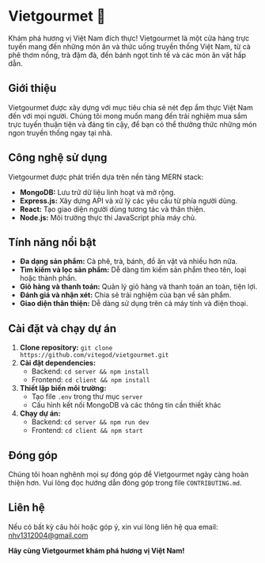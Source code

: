 # Vietgourmet 🍲

Khám phá hương vị Việt Nam đích thực! Vietgourmet là một cửa hàng trực tuyến mang đến những món ăn và thức uống truyền thống Việt Nam, từ cà phê thơm nồng, trà đậm đà, đến bánh ngọt tinh tế và các món ăn vặt hấp dẫn.

## Giới thiệu

Vietgourmet được xây dựng với mục tiêu chia sẻ nét đẹp ẩm thực Việt Nam đến với mọi người. Chúng tôi mong muốn mang đến trải nghiệm mua sắm trực tuyến thuận tiện và đáng tin cậy, để bạn có thể thưởng thức những món ngon truyền thống ngay tại nhà.

## Công nghệ sử dụng

Vietgourmet được phát triển dựa trên nền tảng MERN stack:

* **MongoDB:** Lưu trữ dữ liệu linh hoạt và mở rộng.
* **Express.js:** Xây dựng API và xử lý các yêu cầu từ phía người dùng.
* **React:** Tạo giao diện người dùng tương tác và thân thiện.
* **Node.js:** Môi trường thực thi JavaScript phía máy chủ.

## Tính năng nổi bật

* **Đa dạng sản phẩm:** Cà phê, trà, bánh, đồ ăn vặt và nhiều hơn nữa.
* **Tìm kiếm và lọc sản phẩm:** Dễ dàng tìm kiếm sản phẩm theo tên, loại hoặc thành phần.
* **Giỏ hàng và thanh toán:** Quản lý giỏ hàng và thanh toán an toàn, tiện lợi.
* **Đánh giá và nhận xét:** Chia sẻ trải nghiệm của bạn về sản phẩm.
* **Giao diện thân thiện:** Dễ dàng sử dụng trên cả máy tính và điện thoại.

## Cài đặt và chạy dự án

1. **Clone repository:** `git clone https://github.com/vitegod/vietgourmet.git`
2. **Cài đặt dependencies:**
   * Backend: `cd server && npm install`
   * Frontend: `cd client && npm install`
3. **Thiết lập biến môi trường:** 
   * Tạo file `.env` trong thư mục `server`
   * Cấu hình kết nối MongoDB và các thông tin cần thiết khác
4. **Chạy dự án:**
   * Backend: `cd server && npm run dev`
   * Frontend: `cd client && npm start`

## Đóng góp

Chúng tôi hoan nghênh mọi sự đóng góp để Vietgourmet ngày càng hoàn thiện hơn. Vui lòng đọc hướng dẫn đóng góp trong file `CONTRIBUTING.md`.

## Liên hệ

Nếu có bất kỳ câu hỏi hoặc góp ý, xin vui lòng liên hệ qua email: nhv1312004@gmail.com

**Hãy cùng Vietgourmet khám phá hương vị Việt Nam!**
